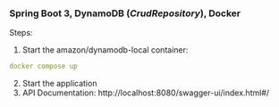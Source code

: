 ### Spring Boot 3, DynamoDB (_CrudRepository_), Docker

Steps:
1) Start the amazon/dynamodb-local container: 
```docker-compose.yml
docker compose up
```
2) Start the application
3) API Documentation: http://localhost:8080/swagger-ui/index.html#/
